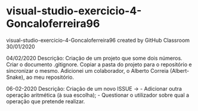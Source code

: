 # visual-studio-exercicio-4-Goncaloferreira96
visual-studio-exercicio-4-Goncaloferreira96 created by GitHub Classroom
30/01/2020

04/02/2020 Descrição: Criação de um projeto que some dois números. Criar o documento .gitignore. Copiar a pasta do projeto para o repositório e sincronizar o mesmo. Adicionei um colaborador, o Alberto Correia (Albert-Snake), ao meu repositório.

06-02-2020 Descrição: Criação de um novo ISSUE -> - Adicionar outra operação aritmética (à sua escolha);
                                                  - Questionar o utilizador sobre qual a operação que pretende realizar.
